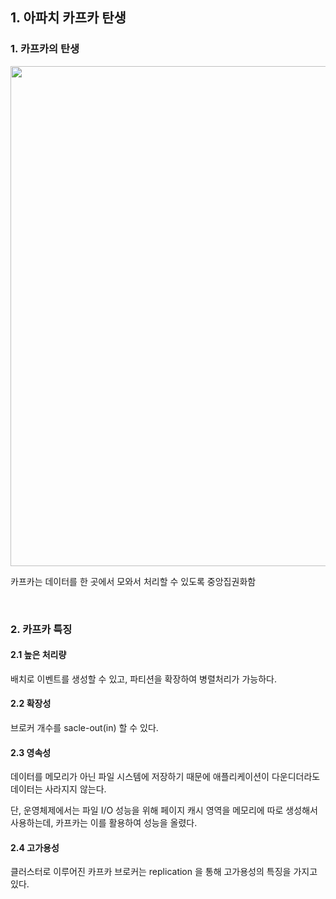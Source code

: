 ## 1. 아파치 카프카 탄생
### 1. 카프카의 탄생
<img width="800" src="https://user-images.githubusercontent.com/60383031/187067285-bd380126-6664-4194-9ad3-e029d7e777d3.png">

카프카는 데이터를 한 곳에서 모와서 처리할 수 있도록 중앙집권화함

<br>

### 2. 카프카 특징
#### 2.1 높은 처리량
배치로 이벤트를 생성할 수 있고, 파티션을 확장하여 병렬처리가 가능하다.

#### 2.2 확장성
브로커 개수를 sacle-out(in) 할 수 있다.

#### 2.3 영속성
데이터를 메모리가 아닌 파일 시스템에 저장하기 때문에 애플리케이션이 다운디더라도 데이터는 사라지지 않는다.

단, 운영체제에서는 파일 I/O 성능을 위해 페이지 캐시 영역을 메모리에 따로 생성해서 사용하는데, 카프카는 이를 활용하여 성능을 올렸다.

#### 2.4 고가용성
클러스터로 이루어진 카프카 브로커는 replication 을 통해 고가용성의 특징을 가지고 있다.

